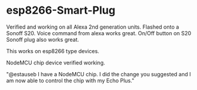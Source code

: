 # esp8266-Smart-Plug


Verified and working on all Alexa 2nd generation units. Flashed onto a Sonoff S20.
Voice command from alexa works great. On/Off button on S20 Sonoff plug also works great.

This works on esp8266 type devices.

NodeMCU chip device verified working.

"@estauseb I have a NodeMCU chip. I did the change you suggested and I am now able to control the chip with my Echo Plus."
